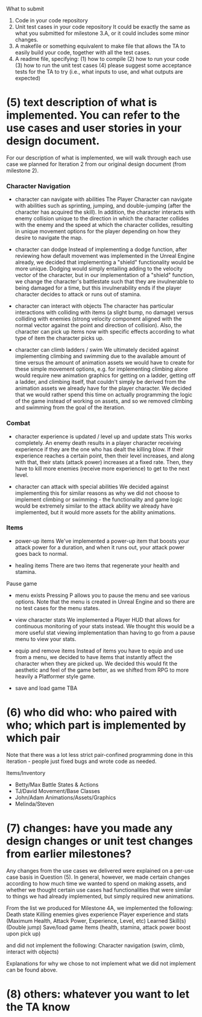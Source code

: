 What to submit
1. Code in your code repository 
2. Unit test cases in your code repository
    It could be exactly the same as what you submitted for milestone 3.A, or it could includes some minor changes.
3. A makefile or something equivalent to make file that allows the TA to easily build your code, together with all the test cases.
4. A readme file, specifying:
(1) how to compile
(2) how to run your code
(3) how to run the unit test cases
(4) please suggest some acceptance tests for the TA to try (i.e., what inputs to use, and what outputs are expected)

# (5) text description of what is implemented. You can refer to the use cases and user stories in your design document.

For our description of what is implemented, we will walk through each use case we planned for Iteration 2 from our original design document (from milestone 2).

### Character Navigation
- character can navigate with abilities
The Player Character can navigate with abilities such as sprinting, jumping, and double-jumping (after the character has acquired the skill). In addition, the character interacts with enemy collision unique to the direction in which the character collides with the enemy and the speed at which the character collides, resulting in unique movement options for the player depending on how they desire to navigate the map.

- character can dodge
Instead of implementing a dodge function, after reviewing how default movement was implemented in the Unreal Engine already, we decided that implementing a "shield" functionality would be more unique. Dodging would simply entailing adding to the velocity vector of the character, but in our implementation of a "shield" function, we change the character's battlestate such that they are invulnerable to being damaged for a time, but this invulnerability ends if the player character decides to attack or runs out of stamina.

- character can interact with objects
The character has particular interactions with colliding with items (a slight bump, no damage) versus colliding with enemies (strong velocity component aligned with the normal vector against the point and direction of collision). Also, the character can pick up items now with specific effects according to what type of item the character picks up.

- character can climb ladders / swim
We ultimately decided against implementing climbing and swimming due to the available amount of time versus the amount of animation assets we would have to create for these simple movement options, e.g. for implementing climbing alone would require new animation graphics for getting on a ladder, getting off a ladder, and climbing itself, that couldn't simply be derived from the animation assets we already have for the player character. We decided that we would rather spend this time on actually programming the logic of the game instead of working on assets, and so we removed climbing and swimming from the goal of the iteration.

### Combat
- character experience is updated / level up and update stats
This works completely. An enemy death results in a player character receiving experience if they are the one who has dealt the killing blow. If their experience reaches a certain point, then their level increases, and along with that, their stats (attack power) increases at a fixed rate. Then, they have to kill more enemies (receive more experience) to get to the next level.

- character can attack with special abilities
We decided against implementing this for similar reasons as why we did not choose to implement climbing or swimming - the functionality and game logic would be extremely similar to the attack ability we already have implemented, but it would more assets for the ability animations.

### Items
- power-up items
We've implemented a power-up item that boosts your attack power for a duration, and when it runs out, your attack power goes back to normal.

- healing items
There are two items that regenerate your health and stamina.

Pause game
- menu exists
Pressing P allows you to pause the menu and see various options. Note that the menu is created in Unreal Engine and so there are no test cases for the menu states.

- view character stats
We implemented a Player HUD that allows for continuous monitoring of your stats instead. We thought this would be a more useful stat viewing implementation than having to go from a pause menu to view your stats.

- equip and remove items
Instead of items you have to equip and use from a menu, we decided to have items that instantly affect the character when they are picked up. We decided this would fit the aesthetic and feel of the game better, as we shifted from RPG to more heavily a Platformer style game.

- save and load game
TBA


# (6) who did who: who paired with who; which part is implemented by which pair

Note that there was a lot less strict pair-confined programming done in this iteration - people just fixed bugs and wrote code as needed.

Items/Inventory
- Betty/Max
Battle States & Actions
- TJ/David
Movement/Base Classes
- John/Adam
Animations/Assets/Graphics
- Melinda/Steven


# (7) changes: have you made any design changes or unit test changes from earlier milestones?

Any changes from the use cases we delivered were explained on a per-use case basis in Question (5). In general, however, we made certain changes according to how much time we wanted to spend on making assets, and whether we thought certain use cases had functionalities that were similar to things we had already implemented, but simply required new animations.

From the list we produced for Milestone 4A, we implemented the following:
Death state
Killing enemies gives experience
Player experience and stats (Maximum Health, Attack Power, Experience, Level, etc)
Learned Skill(s) (Double jump)
Save/load game
Items (health, stamina, attack power boost upon pick up)

and did not implement the following:
Character navigation (swim, climb, interact with objects)

Explanations for why we chose to not implement what we did not implement can be found above.


# (8) others: whatever you want to let the TA know
